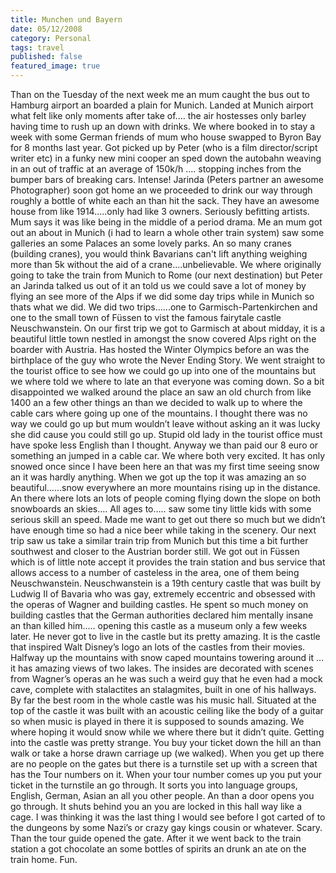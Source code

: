 ```yaml
---
title: Munchen und Bayern
date: 05/12/2008
category: Personal
tags: travel
published: false
featured_image: true
---
```


Than on the Tuesday of the next week me an mum caught the bus out to Hamburg airport an boarded a plain for Munich. Landed at Munich airport what felt like only moments after take of.... the air hostesses only barley having time to rush up an down with drinks. We where booked in to stay a week with some German friends of mum who house swapped to Byron Bay for 8 months last year. Got picked up by Peter (who is a film director/script writer etc) in a funky new mini cooper an sped down the autobahn weaving in an out of traffic at an average of 150k/h .... stopping inches from the bumper bars of breaking cars. Intense! Jarinda (Peters partner an awesome Photographer) soon got home an we proceeded to drink our way through roughly a bottle of white each an than hit the sack. They have an awesome house from like 1914.....only had like 3 owners. Seriously befitting artists. Mum says it was like being in the middle of a period drama. Me an mum got out an about in Munich (i had to learn a whole other train system) saw some galleries an some Palaces an some lovely parks. An so many cranes (building cranes), you would think Bavarians can't lift anything weighing more than 5k without the aid of a crane....unbelievable. We where originally going to take the train from Munich to Rome (our next destination) but Peter an Jarinda talked us out of it an told us we could save a lot of money by flying an see more of the Alps if we did some day trips while in Munich so thats what we did. We did two trips......one to Garmisch-Partenkirchen and one to the small town of Füssen to vist the famous fairytale castle Neuschwanstein. On our first trip we got to Garmisch at about midday, it is a beautiful little town nestled in amongst the snow covered Alps right on the boarder with Austria. Has hosted the Winter Olympics before an was the birthplace of the guy who wrote the Never Ending Story. We went straight to the tourist office to see how we could go up into one of the mountains but we where told we where to late an that everyone was coming down. So a bit disappointed we walked around the place an saw an old church from like 1400 an a few other things an than we decided to walk up to where the cable cars where going up one of the mountains. I thought there was no way we could go up but mum wouldn&rsquo;t leave without asking an it was lucky she did cause you could still go up. Stupid old lady in the tourist office must have spoke less English than I thought. Anyway we than paid our 8 euro or something an jumped in a cable car. We where both very excited. It has only snowed once since I have been here an that was my first time seeing snow an it was hardly anything. When we got up the top it was amazing an so beautiful&hellip;&hellip;snow everywhere an more mountains rising up in the distance. An there where lots an lots of people coming flying down the slope on both snowboards an skies&hellip;. All ages to&hellip;.. saw some tiny little kids with some serious skill an speed. Made me want to get out there so much but we didn&rsquo;t have enough time so had a nice beer while taking in the scenery. Our next trip saw us take a similar train trip from Munich but this time a bit further southwest and closer to the Austrian border still. We got out in Füssen which is of little note accept it provides the train station and bus service that allows access to a number of casteless in the area, one of them being Neuschwanstein. Neuschwanstein is a 19th century castle that was built by Ludwig II of Bavaria who was gay, extremely eccentric and obsessed with the operas of Wagner and building castles. He spent so much money on building castles that the German authorities declared him mentally insane an than killed him&hellip;.. opening this castle as a museum only a few weeks later. He never got to live in the castle but its pretty amazing. It is the castle that inspired Walt Disney&rsquo;s logo an lots of the castles from their movies. Halfway up the mountains with snow caped mountains towering around it &hellip; it has amazing views of two lakes. The insides are decorated with scenes from Wagner&rsquo;s operas an he was such a weird guy that he even had a mock cave, complete with stalactites an stalagmites, built in one of his hallways. By far the best room in the whole castle was his music hall. Situated at the top of the castle it was built with an acoustic ceiling like the body of a guitar so when music is played in there it is supposed to sounds amazing. We where hoping it would snow while we where there but it didn&rsquo;t quite. Getting into the castle was pretty strange. You buy your ticket down the hill an than walk or take a horse drawn carriage up (we walked). When you get up there are no people on the gates but there is a turnstile set up with a screen that has the Tour numbers on it. When your tour number comes up you put your ticket in the turnstile an go through. It sorts you into language groups, English, German, Asian an all you other people. An than a door opens you go through. It shuts behind you an you are locked in this hall way like a cage. I was thinking it was the last thing I would see before I got carted of to the dungeons by some Nazi&rsquo;s or crazy gay kings cousin or whatever. Scary. Than the tour guide opened the gate. After it we went back to the train station a got chocolate an some bottles of spirits an drunk an ate on the train home. Fun.